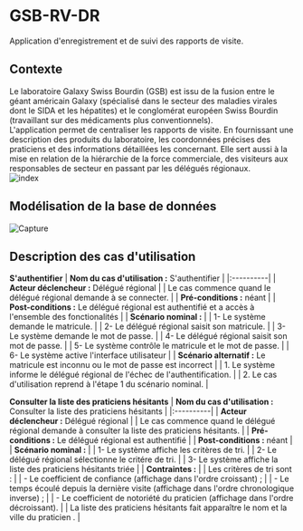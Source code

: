 # GSB-RV-DR
Application d'enregistrement et de suivi des rapports de visite.
## Contexte
Le laboratoire Galaxy Swiss Bourdin (GSB) est issu de la fusion entre le géant américain Galaxy (spécialisé dans le secteur des maladies virales dont le SIDA et les hépatites) et le conglomérat européen Swiss Bourdin (travaillant sur des médicaments plus conventionnels). <br>
L'application permet de centraliser les rapports de visite. En fournissant une description des produits du laboratoire, les coordonnées précises des praticiens et des informations détaillées les concernant. Elle sert aussi à la mise en relation de la hiérarchie de la force commerciale, des visiteurs aux responsables de secteur en passant par les délégués régionaux.  
![index](https://user-images.githubusercontent.com/85114414/162618326-2e40b81f-0cff-4dbb-bd60-739cf37fb76d.jpg)
## Modélisation de la base de données
![Capture](https://user-images.githubusercontent.com/85114414/162581569-592f4144-f56d-4862-a1bc-10cb4aef8f68.PNG)
## Description des cas d'utilisation
**S'authentifier**
| **Nom du cas d'utilisation :** S'authentifier |
|:----------|
| **Acteur déclencheur :** Délégué régional |
| Le cas commence quand le délégué régional demande à se connecter. |
| **Pré-conditions :** néant |
| **Post-conditions :** Le délégué régional est authentifié et a accès à l'ensemble des fonctionalités |
| **Scénario nominal :** |
| 1- Le système demande le matricule. |
| 2- Le délégué régional saisit son matricule. |
| 3- Le système demande le mot de passe. |
| 4- Le délégué régional saisit son mot de passe. |
| 5- Le système contrôle le matricule et le mot de passe. |
| 6- Le système active l'interface utilisateur |
| **Scénario alternatif :** Le matricule est inconnu ou le mot de passe est incorrect |
| 1. Le système informe le délégué régional de l'échec de l'authentification. |
| 2. Le cas d'utilisation reprend à l'étape 1 du scénario nominal. |  

**Consulter la liste des praticiens hésitants**
| **Nom du cas d'utilisation :** Consulter la liste des praticiens hésitants |
|:----------|
| **Acteur déclencheur :** Délégué régional |
| Le cas commence quand le délégué régional demande à consulter la liste des praticiens hésitants. |
| **Pré-conditions :** Le délégué régional est authentifié |
| **Post-conditions :** néant |
| **Scénario nominal :** |
| 1- Le système affiche les critères de tri. |
| 2- Le délégué régional sélectionne le critére de tri. |
| 3- Le système affiche la liste des praticiens hésitants triée |
| **Contraintes :** |
| Les critères de tri sont : |
| - Le coefficient de confiance (affichage dans l'ordre croissant) ; |
| - Le temps écoulé depuis la dernière visite (affichage dans l'ordre chronologique inverse) ; |
| - Le coefficient de notoriété du praticien (affichage dans l'ordre décroissant). |
| La liste des praticiens hésitants fait apparaître le nom et la ville du praticien . |
